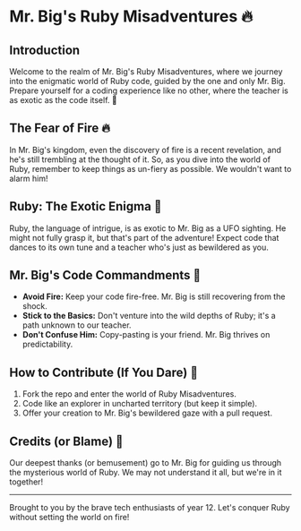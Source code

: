# Mr. Big's Ruby Misadventures 🔥

## Introduction
Welcome to the realm of Mr. Big's Ruby Misadventures, where we journey into the enigmatic world of Ruby code, guided by the one and only Mr. Big. Prepare yourself for a coding experience like no other, where the teacher is as exotic as the code itself. 🦖

## The Fear of Fire 🔥
In Mr. Big's kingdom, even the discovery of fire is a recent revelation, and he's still trembling at the thought of it. So, as you dive into the world of Ruby, remember to keep things as un-fiery as possible. We wouldn't want to alarm him!

## Ruby: The Exotic Enigma 🌟
Ruby, the language of intrigue, is as exotic to Mr. Big as a UFO sighting. He might not fully grasp it, but that's part of the adventure! Expect code that dances to its own tune and a teacher who's just as bewildered as you.

## Mr. Big's Code Commandments 📜
- **Avoid Fire:** Keep your code fire-free. Mr. Big is still recovering from the shock.
- **Stick to the Basics:** Don't venture into the wild depths of Ruby; it's a path unknown to our teacher.
- **Don't Confuse Him:** Copy-pasting is your friend. Mr. Big thrives on predictability.

## How to Contribute (If You Dare) 🤝
1. Fork the repo and enter the world of Ruby Misadventures.
2. Code like an explorer in uncharted territory (but keep it simple).
3. Offer your creation to Mr. Big's bewildered gaze with a pull request.

## Credits (or Blame) 👏
Our deepest thanks (or bemusement) go to Mr. Big for guiding us through the mysterious world of Ruby. We may not understand it all, but we're in it together!

---
Brought to you by the brave tech enthusiasts of year 12. Let's conquer Ruby without setting the world on fire!
